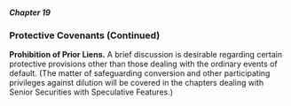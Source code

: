 ##### Chapter 19

### Protective Covenants (Continued)

**Prohibition of Prior Liens.** A brief discussion is desirable regarding certain protective provisions other than those dealing with the ordinary events of default. (The matter of safeguarding conversion and other participating privileges against dilution will be covered in the chapters dealing with Senior Securities with Speculative Features.)
